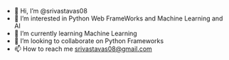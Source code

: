 - 👋 Hi, I’m @srivastavas08
- 👀 I’m interested in Python Web FrameWorks and Machine Learning and AI 
- 🌱 I’m currently learning Machine Learning
- 💞️ I’m looking to collaborate on Python Frameworks
- 📫 How to reach me srivastavas08@gmail.com

<!---
srivastavas08/srivastavas08 is a ✨ special ✨ repository because its `README.md` (this file) appears on your GitHub profile.
You can click the Preview link to take a look at your changes.
--->
